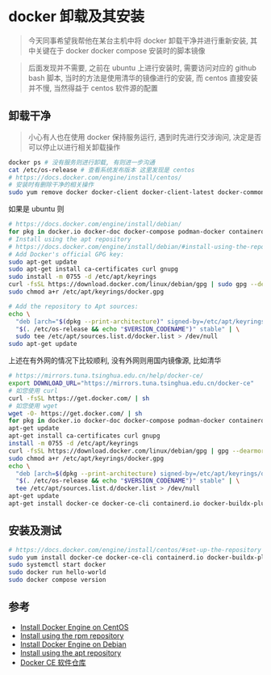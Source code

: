 # docker 卸载及其安装

> 今天同事希望我帮他在某台主机中将 docker 卸载干净并进行重新安装, 其中关键在于 docker docker compose 安装时的脚本镜像

> 后面发现并不需要, 之前在 ubuntu 上进行安装时, 需要访问对应的 github bash 脚本, 当时的方法是使用清华的镜像进行的安装, 而 centos 直接安装并不慢, 当然得益于 centos 软件源的配置

## 卸载干净

> 小心有人也在使用 docker 保持服务运行, 遇到时先进行交涉询问, 决定是否可以停止以进行相关卸载操作

```bash
docker ps # 没有服务则进行卸载, 有则进一步沟通
cat /etc/os-release # 查看系统发布版本 这里发现是 centos
# https://docs.docker.com/engine/install/centos/
# 安装时有删除干净的相关操作
sudo yum remove docker docker-client docker-client-latest docker-common docker-latest docker-latest-logrotate docker-logrotate docker-engine
```

如果是 ubuntu 则 

```bash
# https://docs.docker.com/engine/install/debian/
for pkg in docker.io docker-doc docker-compose podman-docker containerd runc; do sudo apt-get remove $pkg; done
# Install using the apt repository
# https://docs.docker.com/engine/install/debian/#install-using-the-repository
# Add Docker's official GPG key:
sudo apt-get update
sudo apt-get install ca-certificates curl gnupg
sudo install -m 0755 -d /etc/apt/keyrings
curl -fsSL https://download.docker.com/linux/debian/gpg | sudo gpg --dearmor -o /etc/apt/keyrings/docker.gpg
sudo chmod a+r /etc/apt/keyrings/docker.gpg

# Add the repository to Apt sources:
echo \
  "deb [arch="$(dpkg --print-architecture)" signed-by=/etc/apt/keyrings/docker.gpg] https://download.docker.com/linux/debian \
  "$(. /etc/os-release && echo "$VERSION_CODENAME")" stable" | \
  sudo tee /etc/apt/sources.list.d/docker.list > /dev/null
sudo apt-get update
```

上述在有外网的情况下比较顺利, 没有外网则用国内镜像源, 比如清华

```bash
# https://mirrors.tuna.tsinghua.edu.cn/help/docker-ce/
export DOWNLOAD_URL="https://mirrors.tuna.tsinghua.edu.cn/docker-ce"
# 如您使用 curl
curl -fsSL https://get.docker.com/ | sh
# 如您使用 wget
wget -O- https://get.docker.com/ | sh
for pkg in docker.io docker-doc docker-compose podman-docker containerd runc; do apt-get remove $pkg; done
apt-get update
apt-get install ca-certificates curl gnupg
install -m 0755 -d /etc/apt/keyrings
curl -fsSL https://download.docker.com/linux/debian/gpg | gpg --dearmor -o /etc/apt/keyrings/docker.gpg
sudo chmod a+r /etc/apt/keyrings/docker.gpg
echo \
  "deb [arch=$(dpkg --print-architecture) signed-by=/etc/apt/keyrings/docker.gpg] https://mirrors.tuna.tsinghua.edu.cn/docker-ce/linux/debian \
  "$(. /etc/os-release && echo "$VERSION_CODENAME")" stable" | \
  tee /etc/apt/sources.list.d/docker.list > /dev/null
apt-get update
apt-get install docker-ce docker-ce-cli containerd.io docker-buildx-plugin docker-compose-plugin
```


## 安装及测试

```bash
# https://docs.docker.com/engine/install/centos/#set-up-the-repository
sudo yum install docker-ce docker-ce-cli containerd.io docker-buildx-plugin docker-compose-plugin
sudo systemctl start docker
sudo docker run hello-world
sudo docker compose version
```

## 参考

- [Install Docker Engine on CentOS](https://docs.docker.com/engine/install/centos/)
- [Install using the rpm repository](https://docs.docker.com/engine/install/centos/#set-up-the-repository)
- [Install Docker Engine on Debian](https://docs.docker.com/engine/install/debian)
- [Install using the apt repository](https://docs.docker.com/engine/install/debian/#install-using-the-repository)
- [Docker CE 软件仓库](https://mirrors.tuna.tsinghua.edu.cn/help/docker-ce/)
